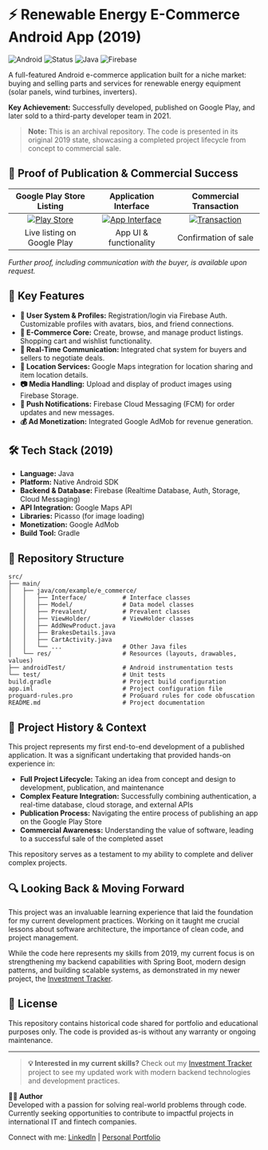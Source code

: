 # ⚡ Renewable Energy E-Commerce Android App (2019)

![Android](https://img.shields.io/badge/Android-2019-3DDC84?logo=android&logoColor=white)
![Status](https://img.shields.io/badge/Status-Archived_Sold-ff69b4)
![Java](https://img.shields.io/badge/Java-8+-007396?logo=java&logoColor=white)
![Firebase](https://img.shields.io/badge/Firebase-Primary_Backend-FFCA28?logo=firebase&logoColor=black)

A full-featured Android e-commerce application built for a niche market: buying and selling parts and services for renewable energy equipment (solar panels, wind turbines, inverters).

**Key Achievement:** Successfully developed, published on Google Play, and later sold to a third-party developer team in 2021.

> **Note:** This is an archival repository. The code is presented in its original 2019 state, showcasing a completed project lifecycle from concept to commercial sale.

## 📸 Proof of Publication & Commercial Success

| Google Play Store Listing | Application Interface | Commercial Transaction |
|:---:|:---:|:---:|
| [![Play Store](https://via.placeholder.com/200?text=Screenshot+1)](screenshots/play_store.jpg) | [![App Interface](https://via.placeholder.com/200?text=Screenshot+2)](screenshots/app_interface.jpg) | [![Transaction](https://via.placeholder.com/200?text=Screenshot+3)](screenshots/transaction_proof.jpg) |
| Live listing on Google Play | App UI & functionality | Confirmation of sale |

*Further proof, including communication with the buyer, is available upon request.*

## 🚀 Key Features

- **👤 User System & Profiles:** Registration/login via Firebase Auth. Customizable profiles with avatars, bios, and friend connections.
- **🛒 E-Commerce Core:** Create, browse, and manage product listings. Shopping cart and wishlist functionality.
- **💬 Real-Time Communication:** Integrated chat system for buyers and sellers to negotiate deals.
- **📍 Location Services:** Google Maps integration for location sharing and item location details.
- **📷 Media Handling:** Upload and display of product images using Firebase Storage.
- **📢 Push Notifications:** Firebase Cloud Messaging (FCM) for order updates and new messages.
- **💰 Ad Monetization:** Integrated Google AdMob for revenue generation.

## 🛠 Tech Stack (2019)

- **Language:** Java
- **Platform:** Native Android SDK
- **Backend & Database:** Firebase (Realtime Database, Auth, Storage, Cloud Messaging)
- **API Integration:** Google Maps API
- **Libraries:** Picasso (for image loading)
- **Monetization:** Google AdMob
- **Build Tool:** Gradle

## 📁 Repository Structure
```text
src/
├── main/
│   ├── java/com/example/e_commerce/
│   │   ├── Interface/          # Interface classes
│   │   ├── Model/              # Data model classes
│   │   ├── Prevalent/          # Prevalent classes
│   │   ├── ViewHolder/         # ViewHolder classes
│   │   ├── AddNewProduct.java
│   │   ├── BrakesDetails.java
│   │   ├── CartActivity.java
│   │   └── ...                 # Other Java files
│   └── res/                    # Resources (layouts, drawables, values)
├── androidTest/                # Android instrumentation tests
└── test/                       # Unit tests
build.gradle                    # Project build configuration
app.iml                         # Project configuration file
proguard-rules.pro              # ProGuard rules for code obfuscation
README.md                       # Project documentation
```

## 📖 Project History & Context

This project represents my first end-to-end development of a published application. It was a significant undertaking that provided hands-on experience in:

- **Full Project Lifecycle:** Taking an idea from concept and design to development, publication, and maintenance
- **Complex Feature Integration:** Successfully combining authentication, a real-time database, cloud storage, and external APIs
- **Publication Process:** Navigating the entire process of publishing an app on the Google Play Store
- **Commercial Awareness:** Understanding the value of software, leading to a successful sale of the completed asset

This repository serves as a testament to my ability to complete and deliver complex projects.

## 🔍 Looking Back & Moving Forward

This project was an invaluable learning experience that laid the foundation for my current development practices. Working on it taught me crucial lessons about software architecture, the importance of clean code, and project management.

While the code here represents my skills from 2019, my current focus is on strengthening my backend capabilities with Spring Boot, modern design patterns, and building scalable systems, as demonstrated in my newer project, the [Investment Tracker](link-to-your-investment-tracker-repo).

## 📝 License

This repository contains historical code shared for portfolio and educational purposes only. The code is provided as-is without any warranty or ongoing maintenance.

---

> **💡 Interested in my current skills?** Check out my [Investment Tracker](link-to-your-investment-tracker-repo) project to see my updated work with modern backend technologies and development practices.

**👨‍💻 Author**  
Developed with a passion for solving real-world problems through code. Currently seeking opportunities to contribute to impactful projects in international IT and fintech companies.

Connect with me: [LinkedIn](your-linkedin-url) | [Personal Portfolio](your-portfolio-url)

